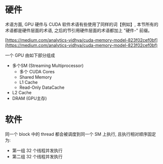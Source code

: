 
# 硬件

术语方面, GPU 硬件与 CUDA 软件术语有些使用了同样的词【例如】, 本节所有的术语都是硬件层面的术语, 之后的节引用硬件层面的术语都加上 "硬件-" 前缀。

[https://medium.com/analytics-vidhya/cuda-memory-model-823f02cef0bf](https://medium.com/analytics-vidhya/cuda-memory-model-823f02cef0bf)

一个 GPU 由如下部分组成

- 多个SM (Streaming Multiprocessor)
    - 多个 CUDA Cores
    - Shared Memory
    - L1 Cache
    - Read-Only DataCache
- L2 Cache
- DRAM (GPU主存)

# 软件

同一个 block 中的 thread 都会被调度到同一个 SM 上执行, 且执行相对顺序固定为:

- 第一组 32 个线程并发执行
- 第二组 32 个线程并发执行